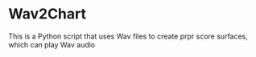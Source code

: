 # Wav2Chart
This is a Python script that uses Wav files to create prpr score surfaces, which can play Wav audio
